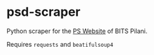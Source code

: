 # psd-scraper
Python scraper for the [PS Website](http://psd.bits-pilani.ac.in) of BITS Pilani.

Requires `requests` and `beatifulsoup4`
